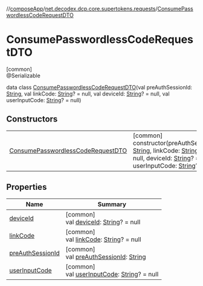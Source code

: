 //[composeApp](../../../index.md)/[net.decodex.dcp.core.supertokens.requests](../index.md)/[ConsumePasswordlessCodeRequestDTO](index.md)

# ConsumePasswordlessCodeRequestDTO

[common]\
@Serializable

data class [ConsumePasswordlessCodeRequestDTO](index.md)(val preAuthSessionId: [String](https://kotlinlang.org/api/latest/jvm/stdlib/kotlin/-string/index.html), val linkCode: [String](https://kotlinlang.org/api/latest/jvm/stdlib/kotlin/-string/index.html)? = null, val deviceId: [String](https://kotlinlang.org/api/latest/jvm/stdlib/kotlin/-string/index.html)? = null, val userInputCode: [String](https://kotlinlang.org/api/latest/jvm/stdlib/kotlin/-string/index.html)? = null)

## Constructors

| | |
|---|---|
| [ConsumePasswordlessCodeRequestDTO](-consume-passwordless-code-request-d-t-o.md) | [common]<br>constructor(preAuthSessionId: [String](https://kotlinlang.org/api/latest/jvm/stdlib/kotlin/-string/index.html), linkCode: [String](https://kotlinlang.org/api/latest/jvm/stdlib/kotlin/-string/index.html)? = null, deviceId: [String](https://kotlinlang.org/api/latest/jvm/stdlib/kotlin/-string/index.html)? = null, userInputCode: [String](https://kotlinlang.org/api/latest/jvm/stdlib/kotlin/-string/index.html)? = null) |

## Properties

| Name | Summary |
|---|---|
| [deviceId](device-id.md) | [common]<br>val [deviceId](device-id.md): [String](https://kotlinlang.org/api/latest/jvm/stdlib/kotlin/-string/index.html)? = null |
| [linkCode](link-code.md) | [common]<br>val [linkCode](link-code.md): [String](https://kotlinlang.org/api/latest/jvm/stdlib/kotlin/-string/index.html)? = null |
| [preAuthSessionId](pre-auth-session-id.md) | [common]<br>val [preAuthSessionId](pre-auth-session-id.md): [String](https://kotlinlang.org/api/latest/jvm/stdlib/kotlin/-string/index.html) |
| [userInputCode](user-input-code.md) | [common]<br>val [userInputCode](user-input-code.md): [String](https://kotlinlang.org/api/latest/jvm/stdlib/kotlin/-string/index.html)? = null |
